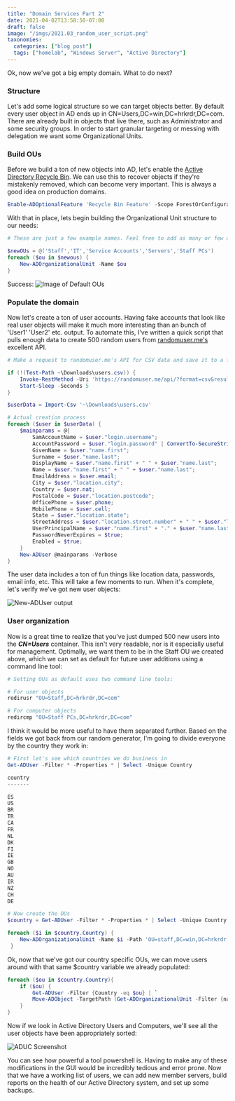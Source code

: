 ```yaml
---
title: "Domain Services Part 2"
date: 2021-04-02T13:58:50-07:00
draft: false
image: "/imgs/2021.03_random_user_script.png"
taxonomies:
  categories: ["blog post"]
  tags: ["homelab", "Windows Server", "Active Directory"]
---
```


Ok, now we've got a big empty domain. What to do next?   

### Structure
Let's add some logical structure so we can target objects better. By default every user object in AD ends up in CN=Users,DC=win,DC=hrkrdr,DC=com. There are already built in objects that live there, such as Administrator and some security groups. In order to start granular targeting or messing with delegation we want some Organizational Units.  

### Build OUs
Before we build a ton of new objects into AD, let's enable the [Active Directory Recycle Bin](https://techcommunity.microsoft.com/t5/ask-the-directory-services-team/the-ad-recycle-bin-understanding-implementing-best-practices-and/ba-p/396944). We can use this to recover objects if they're mistakenly removed, which can become very important. This is always a good idea on production domains.

```powershell
Enable-ADOptionalFeature 'Recycle Bin Feature' -Scope ForestOrConfigurationSet -Target $env:USERDNSDOMAIN
```

With that in place, lets begin building the Organizational Unit structure to our needs: 

```powershell
# These are just a few example names. Feel free to add as many or few as you need. 

$newOUs = @('Staff','IT','Service Accounts','Servers','Staff PCs')
foreach ($ou in $newous) {
    New-ADOrganizationalUnit -Name $ou
}
```

Success:
![Image of Default OUs](/imgs/2021.03_default_ous.png)

### Populate the domain
Now let's create a ton of user accounts. Having fake accounts that look like real user objects will make it much more interesting than an bunch of 'User1' 'User2' etc. output. To automate this, I've written a quick script that pulls enough data to create 500 random users from [randomuser.me's](https://randomuser.me/) excellent API. 

```powershell
# Make a request to randomuser.me's API for CSV data and save it to a file for reference.

if (!(Test-Path ~\Downloads\users.csv)) {
    Invoke-RestMethod -Uri 'https://randomuser.me/api/?format=csv&results=500&password=upper,lower,number,special' -OutFile '~\Downloads\users.csv'
    Start-Sleep -Seconds 5 
}

$userData = Import-Csv '~\Downloads\users.csv'

# Actual creation process 
foreach ($user in $userData) {
    $mainparams = @{
        SamAccountName = $user."login.username";
        AccountPassword = $user."login.password" | ConvertTo-SecureString -AsPlainText -Force;
        GivenName = $user."name.first";
        Surname = $user."name.last";
        DisplayName = $user."name.first" + " " + $user."name.last";
        Name = $user."name.first" + " " + $user."name.last";
        EmailAddress = $user.email;
        City = $user."location.city";
        Country = $user.nat;
        PostalCode = $user."location.postcode";
        OfficePhone = $user.phone;
        MobilePhone = $user.cell;
        State = $user."location.state";
        StreetAddress = $user."location.street.number" + " " + $user."location.street.name";
        UserPrincipalName = $user."name.first" + "." + $user."name.last" + "@$env:USERDNSDOMAIN";
        PasswordNeverExpires = $true;
        Enabled = $true;
    }
    New-ADUser @mainparams -Verbose
}
```

The user data includes a ton of fun things like location data, passwords, email info, etc. This will take a few moments to run. When it's complete, let's verify we've got new user objects: 

![New-ADUser output](/imgs/2021.03_new_aduser.png)

### User organization
Now is a great time to realize that you've just dumped 500 new users into the ***CN=Users*** container. This isn't very readable, nor is it especially useful for management. Optimally, we want them to be in the Staff OU we created above, which we can set as default for future user additions using a command line tool:

```powershell
# Setting OUs as default uses two command line tools: 

# For user objects
redirusr "OU=Staff,DC=hrkrdr,DC=com"

# For computer objects
redircmp "OU=Staff PCs,DC=hrkrdr,DC=com"
```

I think it would be more useful to have them separated further. Based on the fields we got back from our random generator, I'm going to divide everyone by the country they work in:

```powershell
# First let's see which countries we do business in
Get-ADUser -Filter * -Properties * | Select -Unique Country

country
-------

ES
US
BR
TR
CA
FR
NL
DK
FI
IE
GB
NO
AU
IR
NZ
CH
DE

# Now create the OUs
$country = Get-ADUser -Filter * -Properties * | Select -Unique Country

foreach ($i in $country.Country) { 
	New-ADOrganizationalUnit -Name $i -Path 'OU=staff,DC=win,DC=hrkrdr,DC=com'
 }
 ```

Ok, now that we've got our country specific OUs, we can move users around with that same $country variable we already populated:

```powershell
foreach ($ou in $country.Country){
    if ($ou) {
        Get-ADUser -Filter {Country -eq $ou} | `
        Move-ADObject -TargetPath (Get-ADOrganizationalUnit -Filter {name -eq $ou}) 
    }
}
```

Now if we look in Active Directory Users and Computers, we'll see all the user objects have been appropriately sorted: 

![ADUC Screenshot](/imgs/2021.03_aduc_screenshot.png)

You can see how powerful a tool powershell is. Having to make any of these modifications in the GUI would be incredibly tedious and error prone. 
Now that we have a working list of users, we can add new member servers, build reports on the health of our Active Directory system, and set up some backups.
